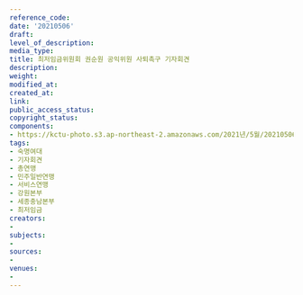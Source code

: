 ```yaml
---
reference_code: 
date: '20210506'
draft: 
level_of_description: 
media_type: 
title: 최저임금위원회 권순원 공익위원 사퇴촉구 기자회견
description: 
weight: 
modified_at: 
created_at: 
link: 
public_access_status: 
copyright_status: 
components:
- https://kctu-photo.s3.ap-northeast-2.amazonaws.com/2021년/5월/20210506-최저임금위원회+권순원+공익위원+사퇴촉구+기자회견_숙명여대_기자회견_총연맹_민주일반연맹_서비스연맹_강원본부_세종충남본부_최저임금/_R620619.jpg
tags:
- 숙명여대
- 기자회견
- 총연맹
- 민주일반연맹
- 서비스연맹
- 강원본부
- 세종충남본부
- 최저임금
creators:
- 
subjects:
- 
sources:
- 
venues:
- 
---
```

